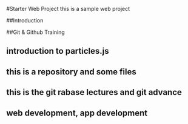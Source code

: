 #Starter Web Project
 this is a sample web project 

##Introduction

##Git & Github Training
## introduction to particles.js
## this is a repository and some files

## this is the git rabase lectures and git advance

## web development, app development
